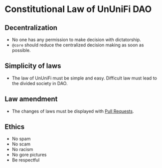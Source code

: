 # Constitutional Law of UnUniFi DAO

## Decentralization

- No one has any permission to make decision with dictatorship.
- `@core` should reduce the centralized decision making as soon as possible.

## Simplicity of laws

- The law of UnUniFi must be simple and easy. Difficult law must lead to the divided society in DAO.

## Law amendment

- The changes of laws must be displayed with [Pull Requests](https://github.com/UnUniFi/laws/pulls).

## Ethics

- No spam
- No scam
- No racism
- No gore pictures
- Be respectful
